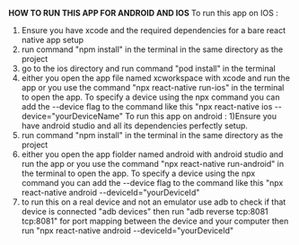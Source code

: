 **HOW TO RUN THIS APP FOR ANDROID AND IOS**
 To run this app on IOS :
 1) Ensure you have xcode and the required dependencies for a bare react native app setup 
 2) run command "npm install" in the terminal in the same directory as the project
 3) go to the ios directory and run command "pod install" in the terminal
 4) either you open the app file named xcworkspace with xcode and run the app or you use 
   the command "npx react-native run-ios" in the terminal to open the app.
   To specify a device using the npx command you can add the --device flag to the command like this 
    "npx react-native ios --device="yourDeviceName"
  To run this app on android :
  1)Ensure you have android studio and all its dependencies perfectly setup.
  2) run command "npm install" in the terminal in the same directory as the project
  3) either you open the app fiolder named android with android studio and run the app or you use 
   the command "npx react-native run-android" in the terminal to open the app.
   To specify a device using the npx command you can add the --device flag to the command like this 
    "npx react-native android --deviceId="yourDeviceId"
  4) to run this on a real device and not an emulator use adb to check if that device is connected "adb devices"
      then  run "adb reverse tcp:8081 tcp:8081" for port mapping between the device and your computer
      then run "npx react-native android --deviceId="yourDeviceId" 
